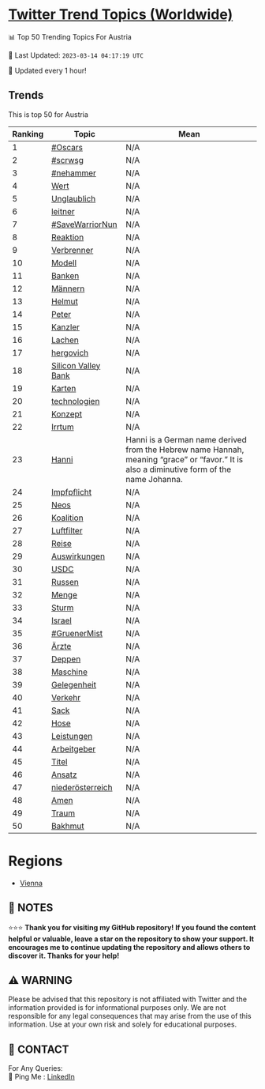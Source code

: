 [Twitter Trend Topics (Worldwide)](https://github.com/ErcinDedeoglu/Twitter-Trend-Topics)
==========


📊 Top 50 Trending Topics For Austria

📆 Last Updated: `2023-03-14 04:17:19 UTC`

🔧 Updated every 1 hour!


## Trends

This is top 50 for Austria

| Ranking | Topic | Mean |
| ------- | ------------ | ------------ |
| 1 | [#Oscars](http://twitter.com/search?q=%23Oscars) | N/A |
| 2 | [#scrwsg](http://twitter.com/search?q=%23scrwsg) | N/A |
| 3 | [#nehammer](http://twitter.com/search?q=%23nehammer) | N/A |
| 4 | [Wert](http://twitter.com/search?q=Wert) | N/A |
| 5 | [Unglaublich](http://twitter.com/search?q=Unglaublich) | N/A |
| 6 | [leitner](http://twitter.com/search?q=leitner) | N/A |
| 7 | [#SaveWarriorNun](http://twitter.com/search?q=%23SaveWarriorNun) | N/A |
| 8 | [Reaktion](http://twitter.com/search?q=Reaktion) | N/A |
| 9 | [Verbrenner](http://twitter.com/search?q=Verbrenner) | N/A |
| 10 | [Modell](http://twitter.com/search?q=Modell) | N/A |
| 11 | [Banken](http://twitter.com/search?q=Banken) | N/A |
| 12 | [Männern](http://twitter.com/search?q=M%c3%a4nnern) | N/A |
| 13 | [Helmut](http://twitter.com/search?q=Helmut) | N/A |
| 14 | [Peter](http://twitter.com/search?q=Peter) | N/A |
| 15 | [Kanzler](http://twitter.com/search?q=Kanzler) | N/A |
| 16 | [Lachen](http://twitter.com/search?q=Lachen) | N/A |
| 17 | [hergovich](http://twitter.com/search?q=hergovich) | N/A |
| 18 | [Silicon Valley Bank](http://twitter.com/search?q=Silicon+Valley+Bank) | N/A |
| 19 | [Karten](http://twitter.com/search?q=Karten) | N/A |
| 20 | [technologien](http://twitter.com/search?q=technologien) | N/A |
| 21 | [Konzept](http://twitter.com/search?q=Konzept) | N/A |
| 22 | [Irrtum](http://twitter.com/search?q=Irrtum) | N/A |
| 23 | [Hanni](http://twitter.com/search?q=Hanni) | Hanni is a German name derived from the Hebrew name Hannah, meaning “grace” or “favor.” It is also a diminutive form of the name Johanna. |
| 24 | [Impfpflicht](http://twitter.com/search?q=Impfpflicht) | N/A |
| 25 | [Neos](http://twitter.com/search?q=Neos) | N/A |
| 26 | [Koalition](http://twitter.com/search?q=Koalition) | N/A |
| 27 | [Luftfilter](http://twitter.com/search?q=Luftfilter) | N/A |
| 28 | [Reise](http://twitter.com/search?q=Reise) | N/A |
| 29 | [Auswirkungen](http://twitter.com/search?q=Auswirkungen) | N/A |
| 30 | [USDC](http://twitter.com/search?q=USDC) | N/A |
| 31 | [Russen](http://twitter.com/search?q=Russen) | N/A |
| 32 | [Menge](http://twitter.com/search?q=Menge) | N/A |
| 33 | [Sturm](http://twitter.com/search?q=Sturm) | N/A |
| 34 | [Israel](http://twitter.com/search?q=Israel) | N/A |
| 35 | [#GruenerMist](http://twitter.com/search?q=%23GruenerMist) | N/A |
| 36 | [Ärzte](http://twitter.com/search?q=%c3%84rzte) | N/A |
| 37 | [Deppen](http://twitter.com/search?q=Deppen) | N/A |
| 38 | [Maschine](http://twitter.com/search?q=Maschine) | N/A |
| 39 | [Gelegenheit](http://twitter.com/search?q=Gelegenheit) | N/A |
| 40 | [Verkehr](http://twitter.com/search?q=Verkehr) | N/A |
| 41 | [Sack](http://twitter.com/search?q=Sack) | N/A |
| 42 | [Hose](http://twitter.com/search?q=Hose) | N/A |
| 43 | [Leistungen](http://twitter.com/search?q=Leistungen) | N/A |
| 44 | [Arbeitgeber](http://twitter.com/search?q=Arbeitgeber) | N/A |
| 45 | [Titel](http://twitter.com/search?q=Titel) | N/A |
| 46 | [Ansatz](http://twitter.com/search?q=Ansatz) | N/A |
| 47 | [niederösterreich](http://twitter.com/search?q=nieder%c3%b6sterreich) | N/A |
| 48 | [Amen](http://twitter.com/search?q=Amen) | N/A |
| 49 | [Traum](http://twitter.com/search?q=Traum) | N/A |
| 50 | [Bakhmut](http://twitter.com/search?q=Bakhmut) | N/A |



# Regions

* [Vienna](</Austria/Vienna.md>)



## 📝 NOTES

⭐⭐⭐ **Thank you for visiting my GitHub repository! If you found the content helpful or valuable, leave a star on the repository to show your support. It encourages me to continue updating the repository and allows others to discover it. Thanks for your help!**


## ⚠️ WARNING

Please be advised that this repository is not affiliated with Twitter and the information provided is for informational purposes only. We are not responsible for any legal consequences that may arise from the use of this information. Use at your own risk and solely for educational purposes.


## 📨 CONTACT

 For Any Queries:  
            🏓 Ping Me : [LinkedIn](https://www.linkedin.com/in/ercindedeoglu/)

